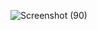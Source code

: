 ![Screenshot (90)](https://user-images.githubusercontent.com/92026085/136207726-796f043e-d97f-4425-81d3-8d82918dc178.png)
